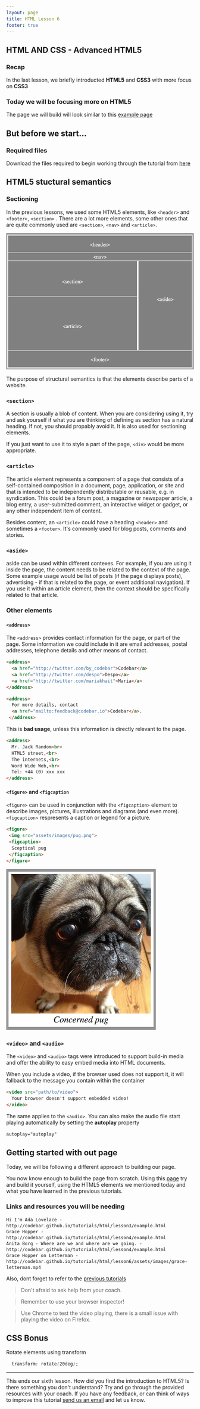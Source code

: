 ```yaml
---
layout: page
title: HTML Lesson 6
footer: true
---
```


##  HTML AND CSS - Advanced HTML5

### Recap

In the last lesson, we briefly introducted **HTML5** and **CSS3** with more focus on **CSS3**

### Today we will be focusing more on HTML5

The page we will build will look similar to this [example page](http://codebar.github.io/tutorials/html/lesson6/index.html "Women in Programming")

## But before we start...

### Required files

Download the files required to begin working through the tutorial from [here](https://gist.github.com/despo/7680133)


## HTML5 stuctural semantics

### Sectioning

In the previous lessons, we used some HTML5 elements, like `<header>` and `<footer>`, `<section>` . There are a lot more elements, some other ones that are quite commonly used are `<section>`, `<nav>` and `<article>`.

![](assets/images/html5-example.png)

 The purpose of structural semantics is that the elements describe parts of a website.

### `<section>`
A section is usually a blob of content. When you are considering using it, try and ask yourself if what you are thinking of defining as section has a natural heading. If not, you should propably avoid it. It is also used for sectioning elements.

If you just want to use it to style a part of the page, `<div>` would be more appropriate.

### `<article>`
The article element represents a component of a page that consists of a self-contained composition in a document, page, application, or site and that is intended to be independently distributable or reusable, e.g. in syndication. This could be a forum post, a magazine or newspaper article, a blog entry, a user-submitted comment, an interactive widget or gadget, or any other independent item of content.

Besides content, an `<article>` could have a heading `<header>` and sometimes a `<footer>`. It's commonly used for blog posts, comments and stories.

### `<aside>`
aside can be used within different contexes. For example, if you are using it inside the page, the content needs to be  related to the context of the page. Some example usage would be list of posts (if the page displays posts), advertising - if that is related to the page, or event additional navigation). If you use it within an article element, then the context should be specifically related to that article.

### Other elements

#### `<address>`
The `<address>` provides contact information for the page, or part of the page. Some information we could include in it are email addresses, postal addresses, telephone details and other means of contact.

```html
<address>
  <a href="http://twitter.com/by_codebar">Codebar</a>
  <a href="http://twitter.com/despo">Despo</a>
  <a href="http://twitter.com/mariakhait">Maria</a>
</address>
```

```html
<address>
  For more details, contact
  <a href="mailto:feedback@codebar.io">Codebar</a>.
 </address>
```

This is **bad usage**, unless this information is directly relevant to the page.

```html
<address>
  Mr. Jack Random<br>
  HTML5 street,<br>
  The internets,<br>
  Word Wide Web,<br>
  Tel: +44 (0) xxx xxx
</address>
```

#### `<figure>` and `<figcaption`
`<figure>` can be used in conjunction with the `<figcaption>` element to describe images, pictures, illustrations and diagrams (and even more).
`<figcaption>` respresents a caption or legend for a picture.

```html
<figure>
 <img src="assets/images/pug.png">
 <figcaption>
  Sceptical pug
 </figcaption>
</figure>
```

![](assets/images/concerned-pug.png)

### `<video>` and `<audio>`
The `<video>` and `<audio>` tags were introduced to support build-in media and offer the ability to easy embed media into HTML documents.

When you include a video, if the browser used does not support it, it will fallback to the message you contain within the container

```html
<video src="path/to/video">
  Your browser doesn't support embedded video!
</video>
```

The same applies to the `<audio>`. You can also make the audio file start playing automatically by setting the **autoplay** property

```html
autoplay="autoplay"
```

## Getting started with out page

Today, we will be following a different approach to building our page.

You now know enough to build the page from scratch. Using this [page](http://codebar.github.io/tutorials/html/lesson6/index.html "Women in Programming") try and build it yourself, using the HTML5 elements we mentioned today and what you have learned in the previous tutorials.


### Links and resources you will be needing

```
Hi I'm Ada Lovelace - http://codebar.github.io/tutorials/html/lesson3/example.html
Grace Hopper - http://codebar.github.io/tutorials/html/lesson4/example.html
Anita Borg - Where are we and where are we going. - http://codebar.github.io/tutorials/html/lesson4/example.html
Grace Hopper on Letterman - http://codebar.github.io/tutorials/html/lesson6/assets/images/grace-letterman.mp4

```

Also, dont forget to refer to the [previous tutorials](http://codebar.github.io/tutorials)

> Don't afraid to ask help from your coach.

> Remember to use your browser inspector!

> Use Chrome to test the video playing, there is a small issue with playing the video on Firefox.

## CSS Bonus

Rotate elements using transform

```css
  transform: rotate(20deg);
```


-----
This ends our sixth lesson. How did you find the introduction to HTML5? Is there something you don't understand? Try and go through the provided resources with your coach. If you have any feedback, or can think of ways to improve this tutorial [send us an email](mailto:feedback@codebar.io) and let us know.

